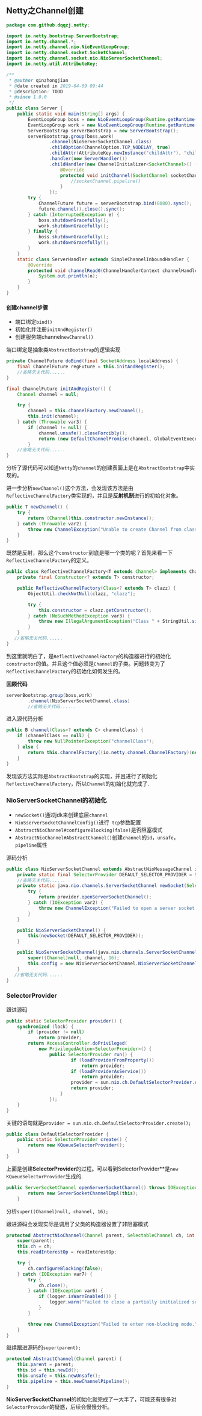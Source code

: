 ## Netty之Channel创建
[](https://github.com/dqqzj/tutorial/blob/master/netty/src/main/resources/pictures/channel/build.png)

```java
package com.github.dqqzj.netty;

import io.netty.bootstrap.ServerBootstrap;
import io.netty.channel.*;
import io.netty.channel.nio.NioEventLoopGroup;
import io.netty.channel.socket.SocketChannel;
import io.netty.channel.socket.nio.NioServerSocketChannel;
import io.netty.util.AttributeKey;

/**
 * @author qinzhongjian
 * @date created in 2019-04-09 09:44
 * @description: TODD
 * @since 1.0.0
 */
public class Server {
    public static void main(String[] args) {
        EventLoopGroup boss = new NioEventLoopGroup(Runtime.getRuntime().availableProcessors());
        EventLoopGroup work = new NioEventLoopGroup(Runtime.getRuntime().availableProcessors() * 2);
        ServerBootstrap serverBootstrap = new ServerBootstrap();
        serverBootstrap.group(boss,work)
                .channel(NioServerSocketChannel.class)
                .childOption(ChannelOption.TCP_NODELAY, true)
                .childAttr(AttributeKey.newInstance("childAttr"), "childAttrValue")
                .handler(new ServerHandler())
                .childHandler(new ChannelInitializer<SocketChannel>() {
                    @Override
                    protected void initChannel(SocketChannel socketChannel) throws Exception {
                        //socketChannel.pipeline()
                    }
                });
        try {
            ChannelFuture future = serverBootstrap.bind(8080).sync();
            future.channel().close().sync();
        } catch (InterruptedException e) {
            boss.shutdownGracefully();
            work.shutdownGracefully();
        } finally {
            boss.shutdownGracefully();
            work.shutdownGracefully();
        }
    }
    static class ServerHandler extends SimpleChannelInboundHandler {
        @Override
        protected void channelRead0(ChannelHandlerContext channelHandlerContext, Object o) throws Exception {
            System.out.println(o);
        }
    }
}
```



#### 创建channel步骤

- 端口绑定`bind()`
- 初始化并注册`initAndRegister()`
- 创建服务端channel`newChannel()`

端口绑定是抽象类`AbstractBootstrap`的逻辑实现

```java
private ChannelFuture doBind(final SocketAddress localAddress) {
    final ChannelFuture regFuture = this.initAndRegister();
    //省略无关代码......
}
```

```java
final ChannelFuture initAndRegister() {
    Channel channel = null;

    try {
        channel = this.channelFactory.newChannel();
        this.init(channel);
    } catch (Throwable var3) {
        if (channel != null) {
            channel.unsafe().closeForcibly();
            return (new DefaultChannelPromise(channel, GlobalEventExecutor.INSTANCE)).setFailure(var3);
        }
    //省略无关代码......
}
```

分析了源代码可以知道`Netty`的`channel`的创建表面上是在`AbstractBootstrap`中实现的。

进一步分析`newChannel()`这个方法，会发现该方法是由`ReflectiveChannelFactory`类实现的，并且是**反射机制**进行的初始化对象。

```java
public T newChannel() {
    try {
        return (Channel)this.constructor.newInstance();
    } catch (Throwable var2) {
        throw new ChannelException("Unable to create Channel from class " + this.constructor.getDeclaringClass(), var2);
    }
}
```

既然是反射，那么这个`constructor`到底是哪一个类的呢？首先来看一下`ReflectiveChannelFactory`的定义。

```java
public class ReflectiveChannelFactory<T extends Channel> implements ChannelFactory<T> {
    private final Constructor<? extends T> constructor;

    public ReflectiveChannelFactory(Class<? extends T> clazz) {
        ObjectUtil.checkNotNull(clazz, "clazz");

        try {
            this.constructor = clazz.getConstructor();
        } catch (NoSuchMethodException var3) {
            throw new IllegalArgumentException("Class " + StringUtil.simpleClassName(clazz) + " does not have a public non-arg constructor", var3);
        }
    }
   //省略无关代码......
} 
```

到这里就明白了，是`ReflectiveChannelFactory`的构造器进行的初始化`constructor`的值。并且这个值必须是`Channel`的子类。问题转变为了`ReflectiveChannelFactory`的初始化如何发生的。

**回顾代码**

```java
serverBootstrap.group(boss,work)
        .channel(NioServerSocketChannel.class)
        //省略无关代码......
```

进入源代码分析

```java
public B channel(Class<? extends C> channelClass) {
    if (channelClass == null) {
        throw new NullPointerException("channelClass");
    } else {
        return this.channelFactory((io.netty.channel.ChannelFactory)(new ReflectiveChannelFactory(channelClass)));
    }
}
```

发现该方法实际是`AbstractBootstrap`的实现，并且进行了初始化`ReflectiveChannelFactory`，所以`Channel`的初始化就完成了.

### NioServerSocketChannel的初始化

- `newSocket()`通过jdk来创建底层`channel`
- `NioSserverSocketChannelConfig()`进行` tcp`参数配置
- `AbstractNioChannel#configureBlocking(false)`是否阻塞模式
- `AbstractNioChannel#AbstractChannel()`创建`channel`的`id`，`unsafe`，`pipeline`属性

源码分析

```java
public class NioServerSocketChannel extends AbstractNioMessageChannel implements ServerSocketChannel {
    private static final SelectorProvider DEFAULT_SELECTOR_PROVIDER = SelectorProvider.provider();
    //省略无关代码......
    private static java.nio.channels.ServerSocketChannel newSocket(SelectorProvider provider) {
        try {
            return provider.openServerSocketChannel();
        } catch (IOException var2) {
            throw new ChannelException("Failed to open a server socket.", var2);
        }
    }

    public NioServerSocketChannel() {
        this(newSocket(DEFAULT_SELECTOR_PROVIDER));
    }

    public NioServerSocketChannel(java.nio.channels.ServerSocketChannel channel) {
        super((Channel)null, channel, 16);
        this.config = new NioServerSocketChannel.NioServerSocketChannelConfig(this, this.javaChannel().socket());
    }
   //省略无关代码......
}
```

### SelectorProvider

跟进源码

```java
public static SelectorProvider provider() {
    synchronized (lock) {
        if (provider != null)
            return provider;
        return AccessController.doPrivileged(
            new PrivilegedAction<SelectorProvider>() {
                public SelectorProvider run() {
                        if (loadProviderFromProperty())
                            return provider;
                        if (loadProviderAsService())
                            return provider;
                        provider = sun.nio.ch.DefaultSelectorProvider.create();
                        return provider;
                    }
                });
    }
}
```

关键的语句就是`provider = sun.nio.ch.DefaultSelectorProvider.create();`

```java
public class DefaultSelectorProvider {
    public static SelectorProvider create() {
        return new KQueueSelectorProvider();
    }
}
```

上面是创建**SelectorProvider**的过程。可以看到SelectorProvider**是`new KQueueSelectorProvider`生成的.

```java
public ServerSocketChannel openServerSocketChannel() throws IOException {
        return new ServerSocketChannelImpl(this);
    }
```

分析`super((Channel)null, channel, 16);`

跟进源码会发现实际是调用了父类的构造器设置了非阻塞模式

```java
protected AbstractNioChannel(Channel parent, SelectableChannel ch, int readInterestOp) {
    super(parent);
    this.ch = ch;
    this.readInterestOp = readInterestOp;

    try {
        ch.configureBlocking(false);
    } catch (IOException var7) {
        try {
            ch.close();
        } catch (IOException var6) {
            if (logger.isWarnEnabled()) {
                logger.warn("Failed to close a partially initialized socket.", var6);
            }
        }

        throw new ChannelException("Failed to enter non-blocking mode.", var7);
    }
}
```

继续跟进源码的`super(parent);`

```java
protected AbstractChannel(Channel parent) {
    this.parent = parent;
    this.id = this.newId();
    this.unsafe = this.newUnsafe();
    this.pipeline = this.newChannelPipeline();
}
```

**NioServerSocketChannel**的初始化就完成了一大半了，可能还有很多对`SelectorProvider`的疑惑，后续会慢慢分析。